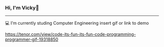 ### Hi, I'm Vicky👋
----

💻 I’m currently studing Computer Engineering
insert gif or link to demo

  https://tenor.com/view/code-its-fun-its-fun-code-programming-programmer-gif-19318850
  

<!--
**vickyend/vickyend** is a ✨ _special_ ✨ repository because its `README.md` (this file) appears on your GitHub profile.

Here are some ideas to get you started:

- 💻 I’m currently studing Computer Engineering

-->

